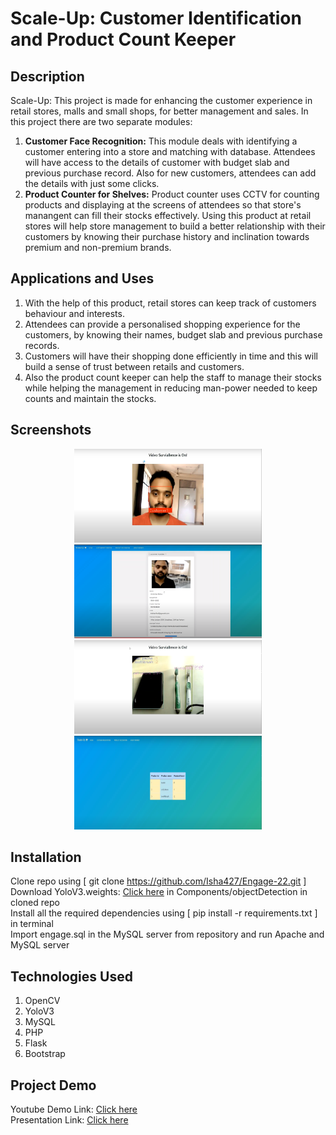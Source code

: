 # Scale-Up: Customer Identification and Product Count Keeper

## Description
Scale-Up:
This project is made for enhancing the customer experience in retail stores, malls and small shops, for better management and sales. 
In this project there are two separate modules:
1) <b>Customer Face Recognition:</b> This module deals with identifying a customer entering into a store and matching with database. Attendees will have access to the details of customer with budget slab and previous purchase record. Also for new customers, attendees can add the details with just some clicks.
2) <b>Product Counter for Shelves:</b> Product counter uses CCTV for counting products and displaying at the screens of attendees so that store's manangent can fill their stocks effectively.
Using this product at retail stores will help store management to build a better relationship with their customers by knowing their purchase history and inclination towards premium and non-premium brands.

## Applications and Uses
1) With the help of this product, retail stores can keep track of customers behaviour and interests.
2) Attendees can provide a personalised shopping experience for the customers, by knowing their names, budget slab and previous purchase records.
3) Customers will have their shopping done efficiently in time and this will build a sense of trust between retails and customers. 
4) Also the product count keeper can help the staff to manage their stocks while helping the management in reducing man-power needed to keep counts and maintain the stocks. 


## Screenshots
<p align="center">
<!--   <img src="https://github.com/Isha427/Engage-22/blob/main/Screenshots/Screenshot%20(4).png" height="150px" width="300px"/> -->
<!--   <img src="https://github.com/Isha427/Engage-22/blob/main/Screenshots/Screenshot%20(3).png" height="150px" width="300px"/> -->
  <img src="https://github.com/Isha427/Engage-22/blob/main/Screenshots/Screenshot%20(5).png" height="150px" width="300px"/>
  <img src="https://github.com/Isha427/Engage-22/blob/main/Screenshots/Screenshot%20(2).png" height="150px" width="300px"/>
  <img src="https://github.com/Isha427/Engage-22/blob/main/Screenshots/Screenshot%20(6).png" height="150px" width="300px"/>
  <img src="https://github.com/Isha427/Engage-22/blob/main/Screenshots/Screenshot%20(1).png" height="150px" width="300px"/>
</p>

## Installation
Clone repo using [ git clone https://github.com/Isha427/Engage-22.git ]
Download YoloV3.weights: [Click here](https://drive.google.com/file/d/10VNTJj-YnH-h76-FG3xL_BjNi8Sb_bzU/view?usp=sharing) in Components/objectDetection in cloned repo<br>
Install all the required dependencies using [ pip install -r requirements.txt ] in terminal<br>
Import engage.sql in the MySQL server from repository and run Apache and MySQL server<br>

## Technologies Used
1) OpenCV 
2) YoloV3
3) MySQL
4) PHP
5) Flask
6) Bootstrap

## Project Demo
Youtube Demo Link: [Click here](https://youtu.be/hT56aPa_r18)<br>
Presentation Link: [Click here](https://www.canva.com/design/DAFCF-d_q2c/oW9p7JQ-T7kGziVwUoYcBA/view?utm_content=DAFCF-d_q2c&utm_campaign=designshare&utm_medium=link2&utm_source=sharebutton)
